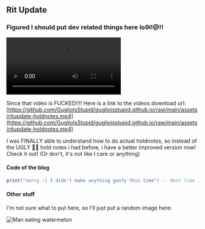 ## Rit Update

### Figured I should put dev related things here lo9l!@!!

<!--Load video from assets/-->
<video controls>
  <source src="../assets/ritupdate-holdnotes.mp4" type="video/mp4">
</video>

Since that video is FUCKED!!!! Here is a link to the videos download url: [https://github.com/GuglioIsStupid/guglioisstupid.github.io/raw/main/assets/ritupdate-holdnotes.mp4](https://github.com/GuglioIsStupid/guglioisstupid.github.io/raw/main/assets/ritupdate-holdnotes.mp4)

I was FINALLY able to understand how to do actual holdnotes, so instead of the UGLY 🤢🤮 hold notes i had before, i have a better improved version now! Check it out! (Or don't, it's not like I care or anything)

#### Code of the blog

```lua
print("sorry :( I didn't make anything goofy this time") -- Next time I'll make something goofy!!
```

#### Other stuff

I'm not sure what to put here, so I'll just put a random image here:

![Man eating watermelon](https://c7.alamy.com/comp/F61DBF/bizarre-man-eating-watermelon-outdoors-in-summer-F61DBF.jpg)